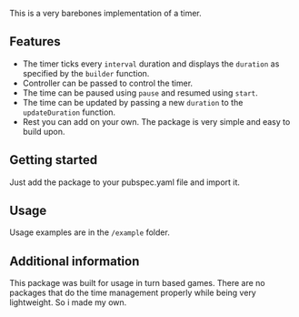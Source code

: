 <!--
This README describes the package. If you publish this package to pub.dev,
this README's contents appear on the landing page for your package.

For information about how to write a good package README, see the guide for
[writing package pages](https://dart.dev/tools/pub/writing-package-pages).

For general information about developing packages, see the Dart guide for
[creating packages](https://dart.dev/guides/libraries/create-packages)
and the Flutter guide for
[developing packages and plugins](https://flutter.dev/to/develop-packages).
-->

This is a very barebones implementation of a timer.

## Features

- The timer ticks every `interval` duration and displays the `duration` as specified by the `builder` function.
- Controller can be passed to control the timer.
- The time can be paused using `pause` and resumed using `start`.
- The time can be updated by passing a new `duration` to the `updateDuration` function.
- Rest you can add on your own. The package is very simple and easy to build upon.

## Getting started

Just add the package to your pubspec.yaml file and import it.

## Usage

Usage examples are in the `/example` folder.

## Additional information

This package was built for usage in turn based games.
There are no packages that do the time management properly while being very lightweight.
So i made my own.
